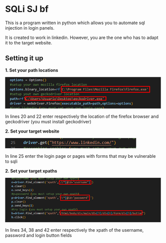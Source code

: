 <h1>SQLi SJ bf</h1>

<p>This is a program written in python which allows you to automate sql injection in login panels. </p>
<p>It is created to work in linkedin. However, you are the one who has to adapt it to the target website.</p>
<h2>Setting it up</h2>
<p><b>1. Set your path locations</b></p>
<img src='image.png'>
<p>In lines 20 and 22 enter respectively the location of the firefox browser and geckodriver (you must install geckodriver)</p>
<p><b>2. Set your target website</b></p>
<img src='image2.png'>
<p>In line 25 enter the login page or pages with forms that may be vulnerable to sqli</p>
<p><b>2. Set your target xpaths</b></p>
<img src='image3.png'>
<p>In lines 34, 38 and 42 enter respectively the xpath of the username, password and login button fields</p>
